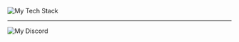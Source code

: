 <!-- My Stack -->
![My Tech Stack](https://github-readme-tech-stack.vercel.app/api/cards?lineCount=3&bg=%230D1117&badge=%23161B22&border=%2321262D&titleColor=%2358A6FF&line1=typescript%2Ctypescript%2C3178c6%3Bjavascript%2Cjavascript%2Cf0db4f%3B&line2=react%2Creact%2C38bdf8%3Bremix%2Cremix%2Cffffff%3Btailwindcss%2Ctailwindcss%2C38bdf8%3Bprisma%2Cprisma%2Cffffff%3B&line3=express%2Cexpress%2Cffffff%3Bsocket.io%2Csocket.io%2Cffffff%3B)

---

![My Discord](https://discord-readme-badge.vercel.app/api?id=nfxii)
